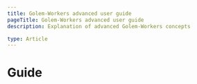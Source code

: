 ```yaml
---
title: Golem-Workers advanced user guide 
pageTitle: Golem-Workers advanced user guide 
description: Explanation of advanced Golem-Workers concepts 

type: Article
---
```


# Guide
